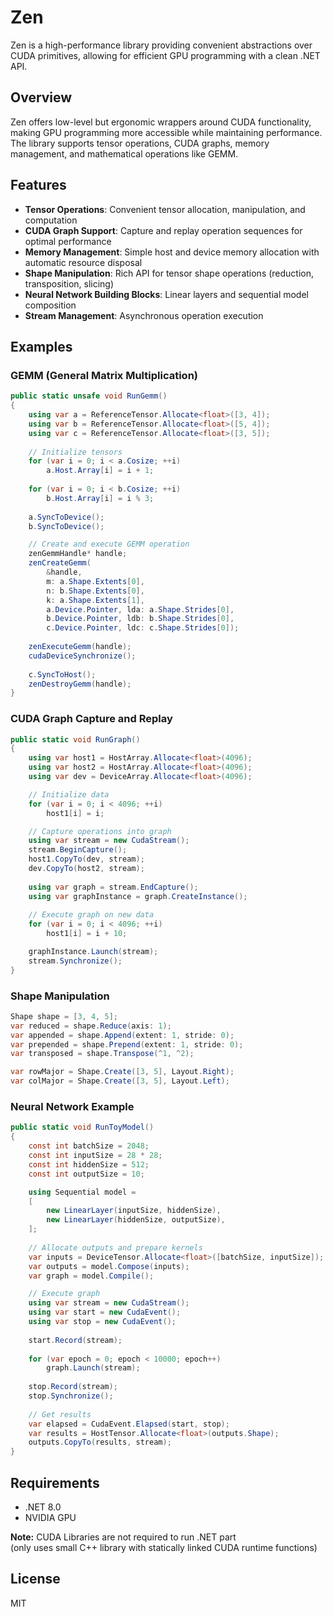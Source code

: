 # Zen

Zen is a high-performance library providing convenient abstractions over CUDA primitives, allowing for efficient GPU programming with a clean .NET API.

## Overview

Zen offers low-level but ergonomic wrappers around CUDA functionality, making GPU programming more accessible while maintaining performance. The library supports tensor operations, CUDA graphs, memory management, and mathematical operations like GEMM.

## Features

- **Tensor Operations**: Convenient tensor allocation, manipulation, and computation
- **CUDA Graph Support**: Capture and replay operation sequences for optimal performance
- **Memory Management**: Simple host and device memory allocation with automatic resource disposal
- **Shape Manipulation**: Rich API for tensor shape operations (reduction, transposition, slicing)
- **Neural Network Building Blocks**: Linear layers and sequential model composition
- **Stream Management**: Asynchronous operation execution

## Examples

### GEMM (General Matrix Multiplication)

```csharp
public static unsafe void RunGemm()
{
    using var a = ReferenceTensor.Allocate<float>([3, 4]);
    using var b = ReferenceTensor.Allocate<float>([5, 4]);
    using var c = ReferenceTensor.Allocate<float>([3, 5]);
    
    // Initialize tensors
    for (var i = 0; i < a.Cosize; ++i)
        a.Host.Array[i] = i + 1;
    
    for (var i = 0; i < b.Cosize; ++i)
        b.Host.Array[i] = i % 3;
    
    a.SyncToDevice();
    b.SyncToDevice();

    // Create and execute GEMM operation
    zenGemmHandle* handle;
    zenCreateGemm(
        &handle,
        m: a.Shape.Extents[0],
        n: b.Shape.Extents[0],
        k: a.Shape.Extents[1],
        a.Device.Pointer, lda: a.Shape.Strides[0],
        b.Device.Pointer, ldb: b.Shape.Strides[0],
        c.Device.Pointer, ldc: c.Shape.Strides[0]);
    
    zenExecuteGemm(handle);
    cudaDeviceSynchronize();
    
    c.SyncToHost();
    zenDestroyGemm(handle);
}
```

### CUDA Graph Capture and Replay

```csharp
public static void RunGraph()
{
    using var host1 = HostArray.Allocate<float>(4096);
    using var host2 = HostArray.Allocate<float>(4096);
    using var dev = DeviceArray.Allocate<float>(4096);

    // Initialize data
    for (var i = 0; i < 4096; ++i)
        host1[i] = i;

    // Capture operations into graph
    using var stream = new CudaStream();
    stream.BeginCapture();
    host1.CopyTo(dev, stream);
    dev.CopyTo(host2, stream);
    
    using var graph = stream.EndCapture();
    using var graphInstance = graph.CreateInstance();
    
    // Execute graph on new data
    for (var i = 0; i < 4096; ++i)
        host1[i] = i + 10;

    graphInstance.Launch(stream);
    stream.Synchronize();
}
```

### Shape Manipulation

```csharp
Shape shape = [3, 4, 5];
var reduced = shape.Reduce(axis: 1);
var appended = shape.Append(extent: 1, stride: 0);
var prepended = shape.Prepend(extent: 1, stride: 0);
var transposed = shape.Transpose(^1, ^2);

var rowMajor = Shape.Create([3, 5], Layout.Right);
var colMajor = Shape.Create([3, 5], Layout.Left);
```

### Neural Network Example

```csharp
public static void RunToyModel()
{
    const int batchSize = 2048;
    const int inputSize = 28 * 28;
    const int hiddenSize = 512;
    const int outputSize = 10;

    using Sequential model =
    [
        new LinearLayer(inputSize, hiddenSize),
        new LinearLayer(hiddenSize, outputSize),
    ];
    
    // Allocate outputs and prepare kernels
    var inputs = DeviceTensor.Allocate<float>([batchSize, inputSize]);
    var outputs = model.Compose(inputs);
    var graph = model.Compile();

    // Execute graph
    using var stream = new CudaStream();
    using var start = new CudaEvent();
    using var stop = new CudaEvent();
    
    start.Record(stream);
    
    for (var epoch = 0; epoch < 10000; epoch++)
        graph.Launch(stream);
    
    stop.Record(stream);
    stop.Synchronize();
    
    // Get results
    var elapsed = CudaEvent.Elapsed(start, stop);
    var results = HostTensor.Allocate<float>(outputs.Shape);
    outputs.CopyTo(results, stream);
}
```

## Requirements

- .NET 8.0
- NVIDIA GPU

**Note:** CUDA Libraries are not required to run .NET part<br/>
(only uses small C++ library with statically linked CUDA runtime functions)

## License

MIT
